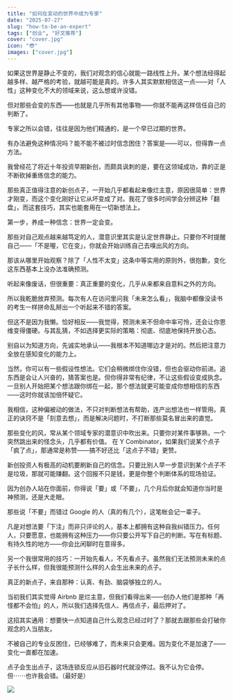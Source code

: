 ```yaml
---
title: "如何在变动的世界中成为专家"
date: "2025-07-27"
slug: "how-to-be-an-expert"
tags: ["创业", "好文推荐"]
cover: "cover.jpg"
icon: "😎"
images: ["cover.jpg"]
---
```

如果这世界是静止不变的，我们对观念的信心就能一路线性上升。某个想法经得起越多样、越严格的考验，就越可能是真的。许多人其实默默相信这一点——对「人性」这种变化不大的领域来说，这么想或许没错。



但对那些会变的东西——也就是几乎所有其他事物——你就不能再这样信任自己的判断了。



专家之所以会错，往往是因为他们精通的，是一个早已过期的世界。



有办法避免这种情况吗？能不能不被过时信念困住？答案是——可以，但得靠一点方法。



我曾经花了将近十年投资早期新创，而颇具讽刺的是，要在这领域成功，靠的正是不断砍掉重练信念的能力。



那些真正值得注意的新创点子，一开始几乎都看起来像烂主意，原因很简单：世界才刚变，而这个变化刚好让它从坏变成了对。我花了很多时间学会分辨这种「翻盘」，而这套技巧，其实也能套用在一切新想法上。



第一步，养成一种信念：世界一定会变。



那些对自己观点越来越笃定的人，潜意识里其实是认定世界静止。只要你不时提醒自己——「不是喔，它在变」，你就会开始训练自己去嗅出风的方向。



那该从哪里开始观察？除了「人性不太变」这条中等实用的原则外，很抱歉，变化这东西基本上没办法准确预测。



听起来像废话，但很重要：真正重要的变化，几乎从来都来自意料之外的方向。



所以我乾脆放弃预测。每次有人在访问里问我「未来怎么看」，我脑中都像没读书的考生一样拼命乱掰出一个听起来不错的答案。



但这不是因为我懒。恰好相反——我觉得，预测未来不但命中率可怜，还会让你思维变得僵硬。与其乱猜，不如选择更实际的策略：彻底、彻底地保持开放心态。



别自以为知道方向，先诚实地承认——我根本不知道哪边才是对的。然后把注意力全放在感知变化的能力上。



当然，你可以有一些假设性想法。它们会稍微绑住你没错，但也会驱动你前进。追东西是会让人兴奋的，猜答案也是。但你得非常有纪律，不让这些假设变成执念。
一旦别人开始把某个想法跟你绑在一起，那个想法就更可能变成你想相信的东西——这时你就该加倍怀疑它。



我相信，这种偏被动的做法，不只对判断想法有帮助，连产出想法也一样管用。真正的诀窍不是「刻意去想」，而是解决问题时，不打断那些莫名冒出来的直觉。



那些变化的风，常从某个领域专家的潜意识中吹出来。只要你对某件事够熟，一个突然跳出来的怪念头，几乎都有价值。
在 Y Combinator，如果我们说某个点子「疯了点」，那通常是称赞——搞不好还比「这点子不错」更赞。



新创投资人有极高的动机要刷新自己的信念。只要比别人早一步意识到某个点子不是垃圾，那就可能赚翻。这个回报不只是钱，更是你整个判断体系的现场验证。



因为创办人站在你面前，你得说「要」或「不要」，几个月后你就会知道你当时是神预测，还是大走眼。



那些说「不要」而错过 Google 的人（真的有几个），这笔帐会记一辈子。



凡是对想法要「下注」而非只评论的人，基本上都拥有这种自我纠错压力。任何人，只要愿意，也能拥有这种压力——你只要公开写下自己的判断。写在有标题、有持久性的地方——你会比闲聊时在意得多。



另一个我很常用的技巧：一开始先看人，不先看点子。虽然我们无法预测未来的点子长什么样，但我很能预测什么样的人会生出未来的点子。



真正的新点子，来自那种：认真、有劲、脑袋够独立的人。



当初我们其实觉得 Airbnb 是烂主意，但我们看得出来——创办人他们是那种「再怪都不会怕」的人，所以我们选择先信人、再信点子，最后押对了。



这招其实通用：想要快一点知道自己什么观念已经过时了？那就去跟那些会打破你观念的人当朋友。



不被自己的专业反困住，已经够难了，而未来只会更难。因为变化不是加速了——变化一直都在加速。



点子会生出点子，这场连锁反应从旧石器时代就没停过。我不认为它会停。
但⋯⋯也许我会错。（最好是）




![](https://prod-files-secure.s3.us-west-2.amazonaws.com/112d0858-5090-4d34-a606-b75eb8d65fd2/46476355-9cf3-4e99-9b7a-3531bc426380/1000202064.png?X-Amz-Algorithm=AWS4-HMAC-SHA256&X-Amz-Content-Sha256=UNSIGNED-PAYLOAD&X-Amz-Credential=ASIAZI2LB466XWALRIFG%2F20250802%2Fus-west-2%2Fs3%2Faws4_request&X-Amz-Date=20250802T204851Z&X-Amz-Expires=3600&X-Amz-Security-Token=IQoJb3JpZ2luX2VjEOX%2F%2F%2F%2F%2F%2F%2F%2F%2F%2FwEaCXVzLXdlc3QtMiJHMEUCIG3f00llPwaCCShg6mPeXyYhGth6x%2BtS%2Buy4tTqPLsEhAiEAukSgdHivyv%2Fgfqxk4cD4idbuM%2BJgb%2BCble%2FBfpHcCngq%2FwMIHRAAGgw2Mzc0MjMxODM4MDUiDHeaCi0Y7gk7TaQLKircA%2FXinpLEuPd1mnEZzqjwOaOMvZrYNeMM8Y9YqaRuLA4qBvEfwCkv70NE00iSv1TqPo3r8F4xAeD0mGbnEbjefCida3eKsw9tqnWnwFqnKb1XQmoU9vHnZckejfw7qFsj%2FlMWd708zDB0WqZ%2Bngub8%2FKFiNLFluMToWg8XgCs8JxYejMhYmb97qhKeQdaFlGrZFt4bqvAXDz5i83QJf7tV9oV3hce%2Fer09xNNojuh%2BUOckVGO%2FnRIdPa8%2BsNlaP1m0CTP02Wyo%2BLgzKLetMF4wCNUhEDh7O1k8bkEip3tKmQUapCfxvCsbEKaMfBBtBy7qXyNUy0TG0EETxT8Q1la1ZWIwgs0pztExMYodV6e1nXW73GP88mRYxXlkaPBLXFI4418mKijd3CD3O9dI4NOMyyJI3kcQdsJ2WAJIFpW%2BuI8GoGZh9H0VCvS7sQQ2VUbbl%2Fo0yrsTuve%2BGtq%2B%2Frz9vtVXxzl%2FSwPYzewmEGHPsA9F58snvnnL0tCD%2BPO8lcF46Ai%2FwfSdNWPmxOEy0RSQoKcM1ZfsxtWhHuDEh3pB0mUYqhyrGMotXoceJnWgL5LKwNF%2FPaK5%2BQW2fwPZgNGqorYCEpRaAYuXWTjyHMsx0Ni6nrBBRqJg2lNkmMZMLLlucQGOqUBx2d0akhk9a0IeT33GpPLgUZfBlLDXNVS5oOTT8ht0Ar%2BVM2DrkXcniJlyXaFH1oJLrOBRiIE58%2BC8jeKV5ylR0f4EfizjVylKNv6FoyyvtNPNKdDSZU4u0FXMVQijM%2FwCvJrVDwOGnKtrkp61%2BXtWPwR1qLwo5IEbAMsyJJqH7ubk5PM3J7p0gqWt2reT2D%2Bk9f24ORZbe4pLySlmCQ7yw2soSkv&X-Amz-Signature=94335be406c73fe6073a310e35f5bd2ee2363b264649365bed3875efcaa2e181&X-Amz-SignedHeaders=host&x-amz-checksum-mode=ENABLED&x-id=GetObject)


